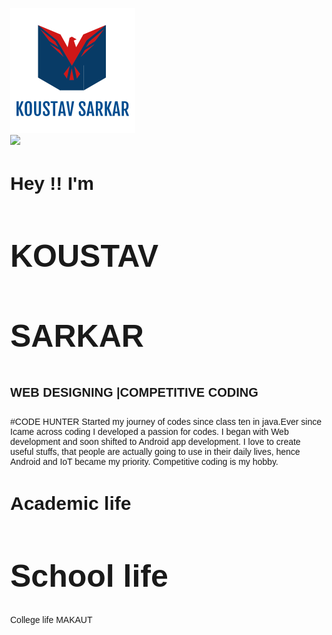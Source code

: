 <!DOCTYPE html>
<html>
<head>
<meta name="viewport" content="width=device-width, initial-scale=1">
<style>
body, html {
  height: 100%;
  margin: 0;
  font-family: Arial, Helvetica, sans-serif;
}

* {
  box-sizing: border-box;
}

.firstbackimg {
  /* The image used */
  background-image: url("https://www.technocrazed.com/wp-content/uploads/2015/12/beautiful-wallpaper-download-14.jpg");
  
  /* Add the blur effect */
  filter: blur(1px);
  -webkit-filter: blur(5px);
  color: black;
  /* Full height */
  height: 100%; 
   position: relative;
   opacity: .7;
  /* Center and scale the image nicely */
  background-position: center;
  background-repeat: no-repeat;
  background-size: cover;
  background-attachment: fixed;
}
.first .firstimg{
width: 200px;
height: 150px;
flex : 0 0 250px;
}
.first .firstimg img{
max-width: 100%;
margin: 15px;

}
.first .content{
padding-left:  20px;
}
.first .content h2{
	color: violet;
top:.1%;
}.first .content h1{
	color: pink;
	font-family: "Comic Sans MS", cursive, sans-serif;
position: relative;
top:.1%;margin-bottom: -50px;

}.first .content h3{
	color: pink;
	font-family: "Comic Sans MS", cursive, sans-serif;
	left:20%;
	position:relative;
	top: .1%;margin-bottom: -30px;
}
.first .content h4{left:7%;
top: .1%;
	position: relative;
	color: violet;
}

	.first:hover{
		box-shadow: 0 15px 30px rgba(0.3,0.3,0,.8);
	}
.secondbackimg {
  /* The image used */
  background-image: url("https://www.technocrazed.com/wp-content/uploads/2015/12/beautiful-wallpaper-download-14.jpg");
  
  /* Add the blur effect */
  filter: blur(3px);
  -webkit-filter: blur(8px);
  
  /* Full height */
  height: 100%; 
  position: relative;
  /* Center and scale the image nicely */
  background-position: center;
  background-repeat: no-repeat;
  background-size: cover;
}
.logo{
	z-index: 2;
	position: absolute;
	left: 1%;
	top: 1%;
	height: 1%
	width: 10%;

}



/* Position text in the middle of the page/image */
.first{
  background-color: rgb(0,0,0); /* Fallback color */
  background-color: rgba(0,0,0, 0.6); /* Black w/opacity/see-through */
 padding :1%;
  box-sizing: border-box;
  border: 3px solid #f1f1f1;
  position: absolute;
  top: 50%;
  left: 50%;
  width: 50%;
  transform: translate(-50%, -50%);
  z-index: 2;
  display: flex;
  text-align: center;
  transition: .5s;
}


/* Position text in the middle of the page/image */
.second{
  background-color: rgb(0,0,0); /* Fallback color */
  background-color: rgba(0,0,0, 0.4); /* Black w/opacity/see-through */
  color: violet;
  font-weight: bold;
  border: 3px solid #f1f1f1;
  position: relative;
  top: -50%;
  left: 50%;
  transform: translate(-50%, -50%);
  z-index: 2;
  width: 80%;
  padding: 20px;
  text-align: center;

}
.para{
	color: white;
  font-weight: bold;
  text-align: center;
}
</style>
</head>
<body>
<img class = "logo" src="Git_logo.png"></img>
<div class="firstbackimg"></div>

<div class="first"> 
	<div class="firstimg" >
	<img src="C:\Users\91861\Pictures\Camera Roll\IMG20200203230242.jpg"></img>
</div>
<div class="content">

  <h2 style="font-size: 30px">Hey !! I'm </h2>
  <h1 style="font-size:50px"> KOUSTAV </h1>
   <h3 style="font-size:50px">  SARKAR</h3>
    <h4 style="font-size:20px">  WEB DESIGNING |COMPETITIVE CODING</h4>
  <p class="para">
  #CODE HUNTER Started my journey of codes since class ten in java.Ever since Icame across coding I developed a passion for codes. I began with Web development and soon shifted to Android app development. I love to create useful stuffs, that people are actually going to use in their daily lives, hence Android and IoT became my priority. Competitive coding is my hobby.
</p>
</div>
</div>
<div class="secondbackimg"></div>
<div class="second">
  <h2 style="font-size: 30px">Academic life</h2>
  <h1 style="font-size:50px">School life</h1>
  <p class="para">College life
  MAKAUT </p>
</div>




</body>
</html>
